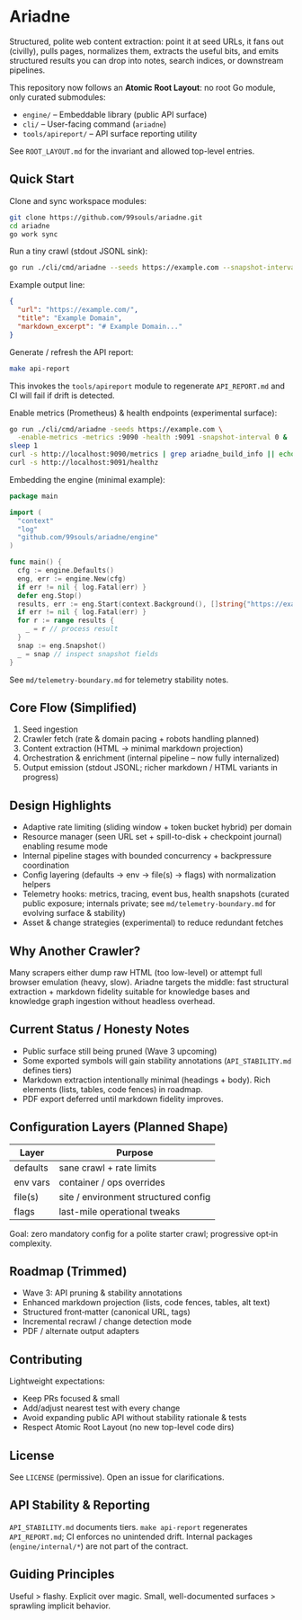 # Ariadne

Structured, polite web content extraction: point it at seed URLs, it fans out (civilly), pulls pages, normalizes them, extracts the useful bits, and emits structured results you can drop into notes, search indices, or downstream pipelines.

This repository now follows an **Atomic Root Layout**: no root Go module, only curated submodules:

- `engine/` – Embeddable library (public API surface)
- `cli/` – User-facing command (`ariadne`)
- `tools/apireport/` – API surface reporting utility

See `ROOT_LAYOUT.md` for the invariant and allowed top-level entries.

## Quick Start

Clone and sync workspace modules:

```bash
git clone https://github.com/99souls/ariadne.git
cd ariadne
go work sync
```

Run a tiny crawl (stdout JSONL sink):

```bash
go run ./cli/cmd/ariadne --seeds https://example.com --snapshot-interval 5s
```

Example output line:

```json
{
  "url": "https://example.com/",
  "title": "Example Domain",
  "markdown_excerpt": "# Example Domain..."
}
```

Generate / refresh the API report:

```bash
make api-report
```

This invokes the `tools/apireport` module to regenerate `API_REPORT.md` and CI will fail if drift is detected.

Enable metrics (Prometheus) & health endpoints (experimental surface):

```bash
go run ./cli/cmd/ariadne -seeds https://example.com \
  -enable-metrics -metrics :9090 -health :9091 -snapshot-interval 0 &
sleep 1
curl -s http://localhost:9090/metrics | grep ariadne_build_info || echo "metric not found yet"
curl -s http://localhost:9091/healthz
```

Embedding the engine (minimal example):

```go
package main

import (
  "context"
  "log"
  "github.com/99souls/ariadne/engine"
)

func main() {
  cfg := engine.Defaults()
  eng, err := engine.New(cfg)
  if err != nil { log.Fatal(err) }
  defer eng.Stop()
  results, err := eng.Start(context.Background(), []string{"https://example.com"})
  if err != nil { log.Fatal(err) }
  for r := range results {
    _ = r // process result
  }
  snap := eng.Snapshot()
  _ = snap // inspect snapshot fields
}
```

See `md/telemetry-boundary.md` for telemetry stability notes.

## Core Flow (Simplified)

1. Seed ingestion
2. Crawler fetch (rate & domain pacing + robots handling planned)
3. Content extraction (HTML → minimal markdown projection)
4. Orchestration & enrichment (internal pipeline – now fully internalized)
5. Output emission (stdout JSONL; richer markdown / HTML variants in progress)

## Design Highlights

- Adaptive rate limiting (sliding window + token bucket hybrid) per domain
- Resource manager (seen URL set + spill-to-disk + checkpoint journal) enabling resume mode
- Internal pipeline stages with bounded concurrency + backpressure coordination
- Config layering (defaults → env → file(s) → flags) with normalization helpers
- Telemetry hooks: metrics, tracing, event bus, health snapshots (curated public exposure; internals private; see `md/telemetry-boundary.md` for evolving surface & stability)
- Asset & change strategies (experimental) to reduce redundant fetches

## Why Another Crawler?

Many scrapers either dump raw HTML (too low-level) or attempt full browser emulation (heavy, slow). Ariadne targets the middle: fast structural extraction + markdown fidelity suitable for knowledge bases and knowledge graph ingestion without headless overhead.

## Current Status / Honesty Notes

- Public surface still being pruned (Wave 3 upcoming)
- Some exported symbols will gain stability annotations (`API_STABILITY.md` defines tiers)
- Markdown extraction intentionally minimal (headings + body). Rich elements (lists, tables, code fences) in roadmap.
- PDF export deferred until markdown fidelity improves.

## Configuration Layers (Planned Shape)

| Layer    | Purpose                              |
| -------- | ------------------------------------ |
| defaults | sane crawl + rate limits             |
| env vars | container / ops overrides            |
| file(s)  | site / environment structured config |
| flags    | last-mile operational tweaks         |

Goal: zero mandatory config for a polite starter crawl; progressive opt‑in complexity.

## Roadmap (Trimmed)

- Wave 3: API pruning & stability annotations
- Enhanced markdown projection (lists, code fences, tables, alt text)
- Structured front‑matter (canonical URL, tags)
- Incremental recrawl / change detection mode
- PDF / alternate output adapters

## Contributing

Lightweight expectations:

- Keep PRs focused & small
- Add/adjust nearest test with every change
- Avoid expanding public API without stability rationale & tests
- Respect Atomic Root Layout (no new top-level code dirs)

## License

See `LICENSE` (permissive). Open an issue for clarifications.

## API Stability & Reporting

`API_STABILITY.md` documents tiers. `make api-report` regenerates `API_REPORT.md`; CI enforces no unintended drift. Internal packages (`engine/internal/*`) are not part of the contract.

## Guiding Principles

Useful > flashy. Explicit over magic. Small, well-documented surfaces > sprawling implicit behavior.
